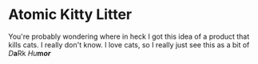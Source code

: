 # Atomic Kitty Litter
You're probably wondering where in heck I got this idea of a product that kills cats. I really don't know. I love cats, so I really just see this as a bit of *D***a**Rk *Hu***m*****or***
